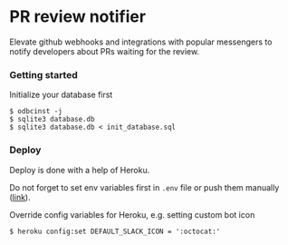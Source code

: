 # PR review notifier

Elevate github webhooks and integrations with popular messengers to notify 
developers about PRs waiting for the review.

### Getting started

Initialize your database first
```
$ odbcinst -j
$ sqlite3 database.db
$ sqlite3 database.db < init_database.sql
```

### Deploy

Deploy is done with a help of Heroku.

Do not forget to set env variables first in `.env` file or push them manually ([link](https://devcenter.heroku.com/articles/config-vars#setting-up-config-vars-for-a-deployed-application)).

Override config variables for Heroku, e.g. setting custom bot icon
```
$ heroku config:set DEFAULT_SLACK_ICON = ':octocat:'
```

